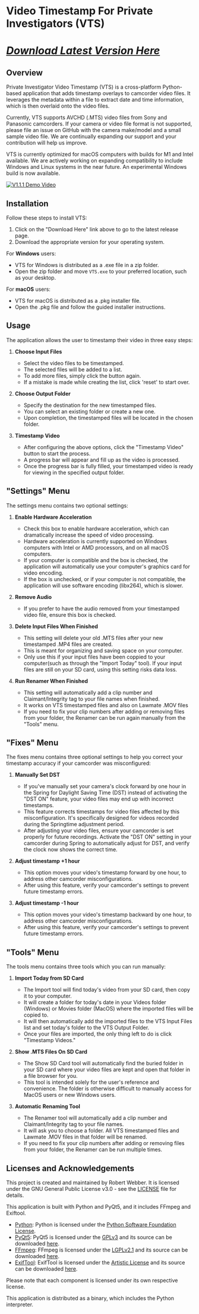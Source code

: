 # Video Timestamp For Private Investigators (VTS)

# **[*Download Latest Version Here*](https://github.com/rwpi/videotimestamp/releases/latest)**

## Overview
Private Investigator Video Timestamp (VTS) is a cross-platform Python-based application that adds timestamp overlays to camcorder video files. It leverages the metadata within a file to extract date and time information, which is then overlaid onto the video files.

Currently, VTS supports AVCHD (.MTS) video files from Sony and Panasonic camcorders. If your camera or video file format is not supported, please file an issue on GitHub with the camera make/model and a small sample video file. We are continually expanding our support and your contribution will help us improve.

VTS is currently optimized for macOS computers with builds for M1 and Intel available. We are actively working on expanding compatibility to include Windows and Linux systems in the near future. An experimental Windows build is now available.

[![V1.1.1 Demo Video](https://img.youtube.com/vi/yWhUIidJE6w/maxresdefault.jpg)](https://youtu.be/yWhUIidJE6w)

## Installation

Follow these steps to install VTS:

1. Click on the "Download Here" link above to go to the latest release page.
2. Download the appropriate version for your operating system.

For **Windows** users:
- VTS for Windows is distributed as a .exe file in a zip folder.
- Open the zip folder and move `VTS.exe` to your preferred location, such as your desktop.

For **macOS** users:
- VTS for macOS is distributed as a .pkg installer file.
- Open the .pkg file and follow the guided installer instructions.

## Usage
The application allows the user to timestamp their video in three easy steps:

1. **Choose Input Files**
    - Select the video files to be timestamped.
    - The selected files will be added to a list.
    - To add more files, simply click the button again.
    - If a mistake is made while creating the list, click 'reset' to start over.

2. **Choose Output Folder**
    - Specify the destination for the new timestamped files.
    - You can select an existing folder or create a new one.
    - Upon completion, the timestamped files will be located in the chosen folder.

3. **Timestamp Video**
    - After configuring the above options, click the "Timestamp Video" button to start the process.
    - A progress bar will appear and fill up as the video is processed.
    - Once the progress bar is fully filled, your timestamped video is ready for viewing in the specified output folder.

## "Settings" Menu
The settings menu contains two optional settings:

1. **Enable Hardware Acceleration**
    - Check this box to enable hardware acceleration, which can dramatically increase the speed of video processing.
    - Hardware acceleration is currently supported on Windows computers with Intel or AMD processors, and on all macOS computers.
    - If your computer is compatible and the box is checked, the application will automatically use your computer's graphics card for video encoding.
    - If the box is unchecked, or if your computer is not compatible, the application will use software encoding (libx264), which is slower.

2. **Remove Audio**
    - If you prefer to have the audio removed from your timestamped video file, ensure this box is checked.

3. **Delete Input Files When Finished**
    - This setting will delete your old .MTS files after your new timestamped .MP4 files are created. 
    - This is meant for organizing and saving space on your computer. 
    - Only use this if your input files have been coppied to your computer(such as through the "Import Today" tool). If your input files are still on your SD card, using this setting risks data loss.

4. **Run Renamer When Finished**
    - This setting will automatically add a clip number and Claimant/Integrity tag to your file names when finished.
    - It works on VTS timestamped files and also on Lawmate .MOV files
    - If you need to fix your clip numbers after adding or removing files from your folder, the Renamer can be run again manually from the "Tools" menu.

## "Fixes" Menu
The fixes menu contains three optional settings to help you correct your timestamp accuracy if your camcorder was misconfigured:

1. **Manually Set DST**
    - If you've manually set your camera's clock forward by one hour in the Spring for Daylight Saving Time (DST) instead of activating the "DST ON" feature, your video files may end up with incorrect timestamps.
    - This feature corrects timestamps for video files affected by this misconfiguration. It's specifically designed for videos recorded during the Springtime adjustment period.
    - After adjusting your video files, ensure your camcorder is set properly for future recordings. Activate the "DST ON" setting in your camcorder during Spring to automatically adjust for DST, and verify the clock now shows the correct time.

2. **Adjust timestamp +1 hour**
    - This option moves your video's timestamp forward by one hour, to address other camcorder misconfigurations.
    - After using this feature, verify your camcorder's settings to prevent future timestamp errors.

3. **Adjust timestamp -1 hour**
    - This option moves your video's timestamp backward by one hour, to address other camcorder misconfigurations.
    - After using this feature, verify your camcorder's settings to prevent future timestamp errors.


## "Tools" Menu
The tools menu contains three tools which you can run manually:

1. **Import Today from SD Card**
    - The Import tool will find today's video from your SD card, then copy it to your computer. 
    - It will create a folder for today's date in your Videos folder (Windows) or Movies folder (MacOS) where the imported files will be copied to. 
    - It will then automatically add the imported files to the VTS Input Files list and set today's folder to the VTS Output Folder. 
    - Once your files are imported, the only thing left to do is click "Timestamp Videos."

2. **Show .MTS Files On SD Card**
    - The Show SD Card tool will automatically find the buried folder in your SD card where your video files are kept and open that folder in a file browser for you.
    - This tool is intended solely for the user's reference and convenience. The folder is otherwise difficult to manually access for MacOS users or new Windows users.

3. **Automatic Renaming Tool**
    - The Renamer tool will automatically add a clip number and Claimant/Integrity tag to your file names.
    - It will ask you to choose a folder. All VTS timestamped files and Lawmate .MOV files in that folder will be renamed.
    - If you need to fix your clip numbers after adding or removing files from your folder, the Renamer can be run multiple times.

## Licenses and Acknowledgements
This project is created and maintained by Robert Webber. It is licensed under the GNU General Public License v3.0 - see the [LICENSE](LICENSE) file for details.

This application is built with Python and PyQt5, and it includes FFmpeg and Exiftool. 

- [Python](https://www.python.org/): Python is licensed under the [Python Software Foundation License](https://docs.python.org/3/license.html).
- [PyQt5](https://www.riverbankcomputing.com/software/pyqt/intro): PyQt5 is licensed under the [GPLv3](https://www.gnu.org/licenses/gpl-3.0.html) and its source can be downloaded [here](https://www.riverbankcomputing.com/software/pyqt/download).
- [FFmpeg](https://ffmpeg.org/): FFmpeg is licensed under the [LGPLv2.1](http://www.gnu.org/licenses/old-licenses/lgpl-2.1.html) and its source can be downloaded [here](http://ffmpeg.org/download.html).
- [ExifTool](https://exiftool.org/): ExifTool is licensed under the [Artistic License](https://opensource.org/licenses/Artistic-2.0) and its source can be downloaded [here](https://github.com/exiftool/exiftool).

Please note that each component is licensed under its own respective license.

This application is distributed as a binary, which includes the Python interpreter.